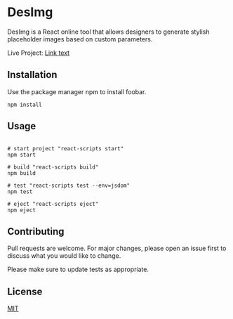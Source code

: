 # DesImg

DesImg is a React online tool that allows designers to generate stylish placeholder images based on custom parameters.

Live Project: [Link text](https://chic-otter-3e8bd4.netlify.app)

## Installation

Use the package manager npm to install foobar.

```npm
npm install
```

## Usage

```npm

# start project "react-scripts start"
npm start

# build "react-scripts build"
npm build

# test "react-scripts test --env=jsdom"
npm test

# eject "react-scripts eject"
npm eject
```

## Contributing

Pull requests are welcome. For major changes, please open an issue first
to discuss what you would like to change.

Please make sure to update tests as appropriate.

## License

[MIT](https://choosealicense.com/licenses/mit/)
